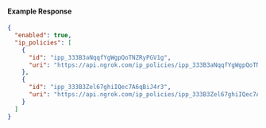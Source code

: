 <!-- Code generated for API Clients. DO NOT EDIT. -->

#### Example Response

```json
{
  "enabled": true,
  "ip_policies": [
    {
      "id": "ipp_333B3aNqqfYgWgpQoTNZRyPGV1g",
      "uri": "https://api.ngrok.com/ip_policies/ipp_333B3aNqqfYgWgpQoTNZRyPGV1g"
    },
    {
      "id": "ipp_333B3Zel67ghiIQec7A6qBiJ4r3",
      "uri": "https://api.ngrok.com/ip_policies/ipp_333B3Zel67ghiIQec7A6qBiJ4r3"
    }
  ]
}
```

